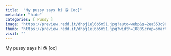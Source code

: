 ```yaml
---
title:  "My pussy says hi 😘 [oc]"
metadate: "hide"
categories: [ Pussy ]
image: "https://preview.redd.it/dhpj1el6b5m51.jpg?auto=webp&s=2ea553c90dfa52e1763a5469f153b787586fedc4"
thumb: "https://preview.redd.it/dhpj1el6b5m51.jpg?width=1080&crop=smart&auto=webp&s=294d17463c3315a0450f9d11ec58b4a6b79240ce"
visit: ""
---
```

My pussy says hi 😘 [oc]
